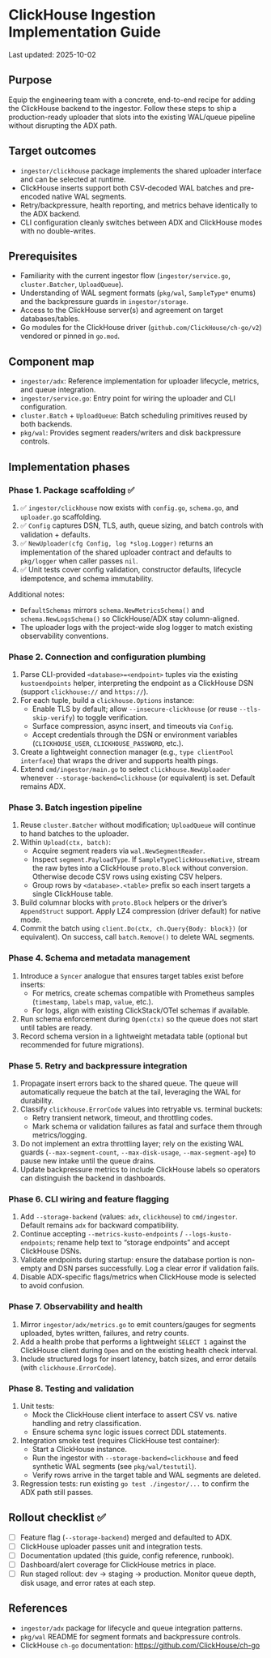 # ClickHouse Ingestion Implementation Guide

Last updated: 2025-10-02

## Purpose

Equip the engineering team with a concrete, end-to-end recipe for adding the ClickHouse backend to the ingestor. Follow these steps to ship a production-ready uploader that slots into the existing WAL/queue pipeline without disrupting the ADX path.

## Target outcomes

- `ingestor/clickhouse` package implements the shared uploader interface and can be selected at runtime.
- ClickHouse inserts support both CSV-decoded WAL batches and pre-encoded native WAL segments.
- Retry/backpressure, health reporting, and metrics behave identically to the ADX backend.
- CLI configuration cleanly switches between ADX and ClickHouse modes with no double-writes.

## Prerequisites

- Familiarity with the current ingestor flow (`ingestor/service.go`, `cluster.Batcher`, `UploadQueue`).
- Understanding of WAL segment formats (`pkg/wal`, `SampleType*` enums) and the backpressure guards in `ingestor/storage`.
- Access to the ClickHouse server(s) and agreement on target databases/tables.
- Go modules for the ClickHouse driver (`github.com/ClickHouse/ch-go/v2`) vendored or pinned in `go.mod`.

## Component map

- `ingestor/adx`: Reference implementation for uploader lifecycle, metrics, and queue integration.
- `ingestor/service.go`: Entry point for wiring the uploader and CLI configuration.
- `cluster.Batch` + `UploadQueue`: Batch scheduling primitives reused by both backends.
- `pkg/wal`: Provides segment readers/writers and disk backpressure controls.

## Implementation phases

### Phase 1. Package scaffolding ✅

1. ✅ `ingestor/clickhouse` now exists with `config.go`, `schema.go`, and `uploader.go` scaffolding.
2. ✅ `Config` captures DSN, TLS, auth, queue sizing, and batch controls with validation + defaults.
3. ✅ `NewUploader(cfg Config, log *slog.Logger)` returns an implementation of the shared uploader contract and defaults to `pkg/logger` when caller passes `nil`.
4. ✅ Unit tests cover config validation, constructor defaults, lifecycle idempotence, and schema immutability.

Additional notes:
- `DefaultSchemas` mirrors `schema.NewMetricsSchema()` and `schema.NewLogsSchema()` so ClickHouse/ADX stay column-aligned.
- The uploader logs with the project-wide slog logger to match existing observability conventions.

### Phase 2. Connection and configuration plumbing

1. Parse CLI-provided `<database>=<endpoint>` tuples via the existing `kustoendpoints` helper, interpreting the endpoint as a ClickHouse DSN (support `clickhouse://` and `https://`).
2. For each tuple, build a `clickhouse.Options` instance:
   - Enable TLS by default; allow `--insecure-clickhouse` (or reuse `--tls-skip-verify`) to toggle verification.
   - Surface compression, async insert, and timeouts via `Config`.
   - Accept credentials through the DSN or environment variables (`CLICKHOUSE_USER`, `CLICKHOUSE_PASSWORD`, etc.).
3. Create a lightweight connection manager (e.g., `type clientPool interface`) that wraps the driver and supports health pings.
4. Extend `cmd/ingestor/main.go` to select `clickhouse.NewUploader` whenever `--storage-backend=clickhouse` (or equivalent) is set. Default remains ADX.

### Phase 3. Batch ingestion pipeline

1. Reuse `cluster.Batcher` without modification; `UploadQueue` will continue to hand batches to the uploader.
2. Within `Upload(ctx, batch)`:
   - Acquire segment readers via `wal.NewSegmentReader`.
   - Inspect `segment.PayloadType`. If `SampleTypeClickHouseNative`, stream the raw bytes into a ClickHouse `proto.Block` without conversion. Otherwise decode CSV rows using existing CSV helpers.
   - Group rows by `<database>.<table>` prefix so each insert targets a single ClickHouse table.
3. Build columnar blocks with `proto.Block` helpers or the driver’s `AppendStruct` support. Apply LZ4 compression (driver default) for native mode.
4. Commit the batch using `client.Do(ctx, ch.Query{Body: block})` (or equivalent). On success, call `batch.Remove()` to delete WAL segments.

### Phase 4. Schema and metadata management

1. Introduce a `Syncer` analogue that ensures target tables exist before inserts:
   - For metrics, create schemas compatible with Prometheus samples (`timestamp`, `labels` map, `value`, etc.).
   - For logs, align with existing ClickStack/OTel schemas if available.
2. Run schema enforcement during `Open(ctx)` so the queue does not start until tables are ready.
3. Record schema version in a lightweight metadata table (optional but recommended for future migrations).

### Phase 5. Retry and backpressure integration

1. Propagate insert errors back to the shared queue. The queue will automatically requeue the batch at the tail, leveraging the WAL for durability.
2. Classify `clickhouse.ErrorCode` values into retryable vs. terminal buckets:
   - Retry transient network, timeout, and throttling codes.
   - Mark schema or validation failures as fatal and surface them through metrics/logging.
3. Do not implement an extra throttling layer; rely on the existing WAL guards (`--max-segment-count`, `--max-disk-usage`, `--max-segment-age`) to pause new intake until the queue drains.
4. Update backpressure metrics to include ClickHouse labels so operators can distinguish the backend in dashboards.

### Phase 6. CLI wiring and feature flagging

1. Add `--storage-backend` (values: `adx`, `clickhouse`) to `cmd/ingestor`. Default remains `adx` for backward compatibility.
2. Continue accepting `--metrics-kusto-endpoints` / `--logs-kusto-endpoints`; rename help text to “storage endpoints” and accept ClickHouse DSNs.
3. Validate endpoints during startup: ensure the database portion is non-empty and DSN parses successfully. Log a clear error if validation fails.
4. Disable ADX-specific flags/metrics when ClickHouse mode is selected to avoid confusion.

### Phase 7. Observability and health

1. Mirror `ingestor/adx/metrics.go` to emit counters/gauges for segments uploaded, bytes written, failures, and retry counts.
2. Add a health probe that performs a lightweight `SELECT 1` against the ClickHouse client during `Open` and on the existing health check interval.
3. Include structured logs for insert latency, batch sizes, and error details (with `clickhouse.ErrorCode`).

### Phase 8. Testing and validation

1. Unit tests:
   - Mock the ClickHouse client interface to assert CSV vs. native handling and retry classification.
   - Ensure schema sync logic issues correct DDL statements.
2. Integration smoke test (requires ClickHouse test container):
   - Start a ClickHouse instance.
   - Run the ingestor with `--storage-backend=clickhouse` and feed synthetic WAL segments (see `pkg/wal/testutil`).
   - Verify rows arrive in the target table and WAL segments are deleted.
3. Regression tests: run existing `go test ./ingestor/...` to confirm the ADX path still passes.

## Rollout checklist ✅

- [ ] Feature flag (`--storage-backend`) merged and defaulted to ADX.
- [ ] ClickHouse uploader passes unit and integration tests.
- [ ] Documentation updated (this guide, config reference, runbook).
- [ ] Dashboard/alert coverage for ClickHouse metrics in place.
- [ ] Run staged rollout: dev → staging → production. Monitor queue depth, disk usage, and error rates at each step.

## References

- `ingestor/adx` package for lifecycle and queue integration patterns.
- `pkg/wal` README for segment formats and backpressure controls.
- ClickHouse `ch-go` documentation: https://github.com/ClickHouse/ch-go
